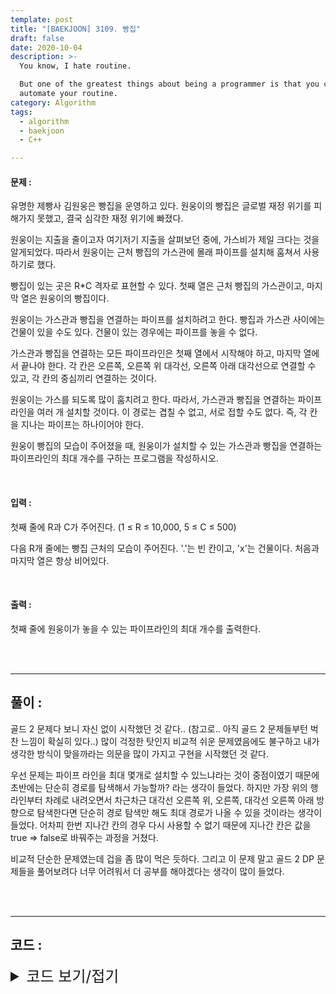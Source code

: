 ```yaml
---
template: post
title: "[BAEKJOON] 3109. 빵집"
draft: false
date: 2020-10-04
description: >-
  You know, I hate routine.

  But one of the greatest things about being a programmer is that you can
  automate your routine.
category: Algorithm
tags:
  - algorithm
  - baekjoon
  - C++

---
```




#### 문제 : 

유명한 제빵사 김원웅은 빵집을 운영하고 있다. 원웅이의 빵집은 글로벌 재정 위기를 피해가지 못했고, 결국 심각한 재정 위기에 빠졌다.

원웅이는 지출을 줄이고자 여기저기 지출을 살펴보던 중에, 가스비가 제일 크다는 것을 알게되었다. 따라서 원웅이는 근처 빵집의 가스관에 몰래 파이프를 설치해 훔쳐서 사용하기로 했다.

빵집이 있는 곳은 R*C 격자로 표현할 수 있다. 첫째 열은 근처 빵집의 가스관이고, 마지막 열은 원웅이의 빵집이다.

원웅이는 가스관과 빵집을 연결하는 파이프를 설치하려고 한다. 빵집과 가스관 사이에는 건물이 있을 수도 있다. 건물이 있는 경우에는 파이프를 놓을 수 없다.

가스관과 빵집을 연결하는 모든 파이프라인은 첫째 열에서 시작해야 하고, 마지막 열에서 끝나야 한다. 각 칸은 오른쪽, 오른쪽 위 대각선, 오른쪽 아래 대각선으로 연결할 수 있고, 각 칸의 중심끼리 연결하는 것이다.

원웅이는 가스를 되도록 많이 훔치려고 한다. 따라서, 가스관과 빵집을 연결하는 파이프라인을 여러 개 설치할 것이다. 이 경로는 겹칠 수 없고, 서로 접할 수도 없다. 즉, 각 칸을 지나는 파이프는 하나이어야 한다.

원웅이 빵집의 모습이 주어졌을 때, 원웅이가 설치할 수 있는 가스관과 빵집을 연결하는 파이프라인의 최대 개수를 구하는 프로그램을 작성하시오.

<br/>

#### 입력 :

첫째 줄에 R과 C가 주어진다. (1 ≤ R ≤ 10,000, 5 ≤ C ≤ 500)

다음 R개 줄에는 빵집 근처의 모습이 주어진다. '.'는 빈 칸이고, 'x'는 건물이다. 처음과 마지막 열은 항상 비어있다.

<br/>

#### 출력 : 

첫째 줄에 원웅이가 놓을 수 있는 파이프라인의 최대 개수를 출력한다.

<br/>

<br/>

___

## 풀이 :

골드 2 문제다 보니 자신 없이 시작했던 것 같다.. (참고로.. 아직 골드 2 문제들부턴 벅찬 느낌이 확실히 있다..) 많이 걱정한 탓인지 비교적 쉬운 문제였음에도 불구하고 내가 생각한 방식이 맞을까라는 의문을 많이 가지고 구현을 시작했던 것 같다.

우선 문제는 파이프 라인을 최대 몇개로 설치할 수 있느냐라는 것이 중점이였기 때문에 초반에는 단순히 경로를 탐색해서 가능할까? 라는 생각이 들었다. 하지만 가장 위의 행라인부터 차례로 내려오면서 차근차근  대각선 오른쪽 위, 오른쪽, 대각선 오른쪽 아래 방향으로 탐색한다면 단순히 경로 탐색만 해도 최대 경로가 나올 수 있을 것이라는 생각이 들었다. 어차피 한번 지나간 칸의 경우 다시 사용할 수 없기 때문에  지나간 칸은 값을 true ⇒ false로 바꿔주는 과정을 거쳤다.

비교적 단순한 문제였는데 겁을 좀 많이 먹은 듯하다. 그리고 이 문제 말고 골드 2 DP 문제들을 풀어보려다 너무 어려워서 더 공부를 해야겠다는 생각이 많이 들었다.

<br/>

<br/>

---

## 코드 :

<details>
<summary style="cursor:pointer; font-size:1.5rem">
	코드 보기/접기
</summary>

```c++
#include <iostream>

using namespace std;
bool map[10000][500];
int r, c, di[3] = { -1, 0, 1 };

bool makePipe(int x, int y) {
	if (y == c - 1)	return true;

	int cmpx, cmpy = y + 1;
	map[x][y] = false;
	for (int k = 0; k < 3; k++) {
		cmpx = x + di[k];
		if (0 <= cmpx && cmpx < r && map[cmpx][cmpy])
			if (makePipe(cmpx, cmpy))	return true;
	}
	return false;
}


int main() {
	ios_base::sync_with_stdio(false);  cin.tie(NULL);  cout.tie(NULL);
	int i, j, ans = 0;
	char input;
	cin >> r >> c;
	for (i = 0; i < r; i++)
		for (j = 0; j < c; j++) {
			cin >> input;
			map[i][j] = (input == '.') ? true : false;
		}
	for (i = 0; i < r; i++)
		if (makePipe(i, 0))	ans++;
	cout << ans << '\n';
	return 0;
}
```

</details>
<br/>